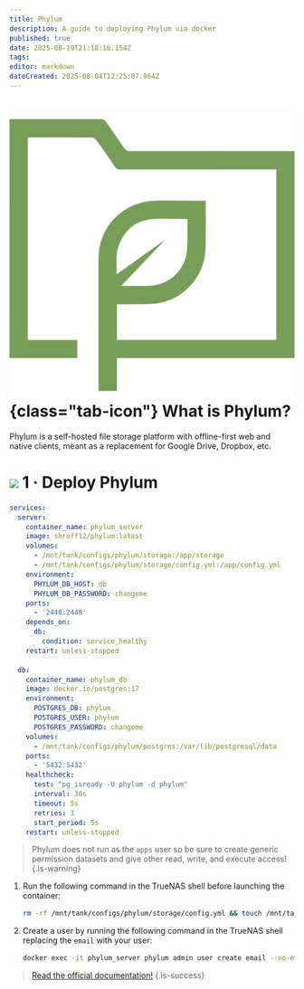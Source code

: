 ```yaml
---
title: Phylum
description: A guide to deploying Phylum via docker
published: true
date: 2025-08-19T21:18:16.154Z
tags: 
editor: markdown
dateCreated: 2025-08-04T12:25:07.864Z
---
```


# ![](/phylum.png){class="tab-icon"} What is Phylum?
Phylum is a self-hosted file storage platform with offline-first web and native clients, meant as a replacement for Google Drive, Dropbox, etc.
# <img src="/docker.png" class="tab-icon"> 1 · Deploy Phylum
```yaml
services:
  server:
    container_name: phylum_server
    image: shroff12/phylum:latest
    volumes:
      - /mnt/tank/configs/phylum/storage:/app/storage
      - /mnt/tank/configs/phylum/storage/config.yml:/app/config.yml
    environment:
      PHYLUM_DB_HOST: db
      PHYLUM_DB_PASSWORD: changeme
    ports:
      - '2448:2448'
    depends_on:
      db:
        condition: service_healthy
    restart: unless-stopped

  db:
    container_name: phylum_db
    image: docker.io/postgres:17
    environment:
      POSTGRES_DB: phylum
      POSTGRES_USER: phylum
      POSTGRES_PASSWORD: changeme
    volumes:
      - /mnt/tank/configs/phylum/postgres:/var/lib/postgresql/data
    ports:
      - '5432:5432'
    healthcheck:
      test: "pg_isready -U phylum -d phylum"
      interval: 30s
      timeout: 5s
      retries: 3
      start_period: 5s
    restart: unless-stopped

```

> Phylum does not run as the `apps` user so be sure to create generic permission datasets and give other read, write, and execute access!
{.is-warning}


1. Run the following command in the TrueNAS shell before launching the container:
    ```bash
    rm -rf /mnt/tank/configs/phylum/storage/config.yml && touch /mnt/tank/configs/phylum/storage/config.yml
    ```

1. Create a user by running the following command in the TrueNAS shell replacing the `email` with your user:
    ```bash
    docker exec -it phylum_server phylum admin user create email --no-email
    ```

> [Read the official documentation!](https://codeberg.org/shroff/phylum)
{.is-success}
